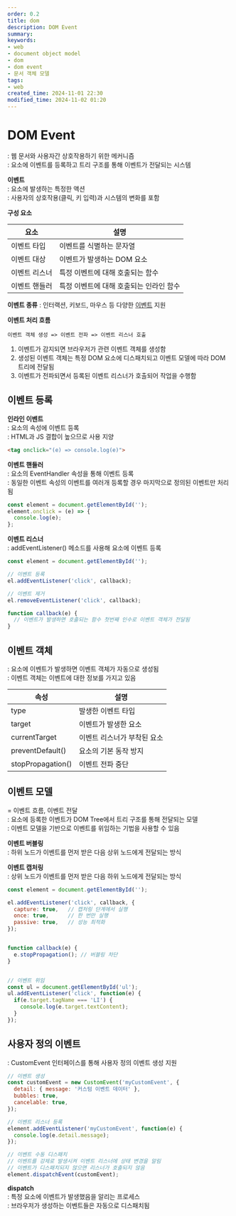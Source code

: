 ```yaml
---
order: 0.2
title: dom
description: DOM Event
summary:
keywords:
- web
- document object model
- dom
- dom event
- 문서 객체 모델
tags:
- web
created_time: 2024-11-01 22:30
modified_time: 2024-11-02 01:20
---
```


# DOM Event
: 웹 문서와 사용자간 상호작용하기 위한 메커니즘  
: 요소에 이벤트를 등록하고 트리 구조를 통해 이벤트가 전달되는 시스템  


**이벤트**  
: 요소에 발생하는 특정한 액션  
: 사용자의 상호작용(클릭, 키 입력)과 시스템의 변화를 포함  


**구성 요소**

요소 | 설명
---|---
이벤트 타입 | 이벤트를 식별하는 문자열
이벤트 대상 | 이벤트가 발생하는 DOM 요소
이벤트 리스너 | 특정 이벤트에 대해 호출되는 함수
이벤트 핸들러 | 특정 이벤트에 대해 호출되는 인라인 함수


**이벤트 종류**
: 인터랙션, 키보드, 마우스 등 다양한 [이벤트](../html/html-attribute-event.md) 지원  


**이벤트 처리 흐름**
```
이벤트 객체 생성 => 이벤트 전파 => 이벤트 리스너 호출
```

1. 이벤트가 감지되면 브라우저가 관련 이벤트 객체를 생성함
2. 생성된 이벤트 객체는 특정 DOM 요소에 디스패치되고 이벤트 모델에 따라 DOM 트리에 전달됨
3. 이벤트가 전파되면서 등록된 이벤트 리스너가 호출되어 작업을 수행함



## 이벤트 등록

**인라인 이벤트**  
: 요소의 속성에 이벤트 등록  
: HTML과 JS 결합이 높으므로 사용 지양  

```html
<tag onclick="(e) => console.log(e)">
```


**이벤트 핸들러**  
: 요소의 EventHandler 속성을 통해 이벤트 등록  
: 동일한 이벤트 속성의 이벤트를 여러개 등록할 경우 마지막으로 정의된 이벤트만 처리됨  

```js
const element = document.getElementById('');
element.onclick = (e) => {
  console.log(e);
};
```


**이벤트 리스너**  
: addEventListener() 메소드를 사용해 요소에 이벤트 등록  

```js
const element = document.getElementById('');

// 이벤트 등록
el.addEventListener('click', callback);

// 이벤트 제거
el.removeEventListener('click', callback);

function callback(e) {
  // 이벤트가 발생하면 호출되는 함수 첫번째 인수로 이벤트 객체가 전달됨
}
```



## 이벤트 객체
: 요소에 이벤트가 발생하면 이벤트 객체가 자동으로 생성됨  
: 이벤트 객체는 이벤트에 대한 정보를 가지고 있음  

속성 | 설명
---|---
type   | 발생한 이벤트 타입
target | 이벤트가 발생한 요소
currentTarget     | 이벤트 리스너가 부착된 요소
preventDefault()  | 요소의 기본 동작 방지
stopPropagation() | 이벤트 전파 중단



## 이벤트 모델
= 이벤트 흐름, 이벤트 전달  
: 요소에 등록한 이벤트가 DOM Tree에서 트리 구조를 통해 전달되는 모델  
: 이벤트 모델을 기반으로 이벤트를 위임하는 기법을 사용할 수 있음  


**이벤트 버블링**   
: 하위 노드가 이벤트를 먼저 받은 다음 상위 노드에게 전달되는 방식  


**이벤트 캡처링**  
: 상위 노드가 이벤트를 먼저 받은 다음 하위 노드에게 전달되는 방식  


```js
const element = document.getElementById('');

el.addEventListener('click', callback, {
  capture: true,   // 캡처링 단계에서 실행
  once: true,      // 한 번만 실행
  passive: true,   // 성능 최적화
});


function callback(e) {
  e.stopPropagation(); // 버블링 차단
}


// 이벤트 위임
const ul = document.getElementById('ul');
ul.addEventListener('click', function(e) {
  if(e.target.tagName === 'LI') {
    console.log(e.target.textContent);
  }
});
```



## 사용자 정의 이벤트
: CustomEvent 인터페이스를 통해 사용자 정의 이벤트 생성 지원  

```js
// 이벤트 생성
const customEvent = new CustomEvent('myCustomEvent', {
  detail: { message: '커스텀 이벤트 데이터' },
  bubbles: true,
  cancelable: true,
});

// 이벤트 리스너 등록
element.addEventListener('myCustomEvent', function(e) {
  console.log(e.detail.message);
});

// 이벤트 수동 디스패치
// 이벤트를 강제로 발생시켜 이벤트 리스너에 상태 변경을 알림
// 이벤트가 디스패치되지 않으면 리스너가 호출되지 않음
element.dispatchEvent(customEvent);
```


**dispatch**  
: 특정 요소에 이벤트가 발생했음을 알리는 프로세스  
: 브라우저가 생성하는 이벤트들은 자동으로 디스패치됨  
